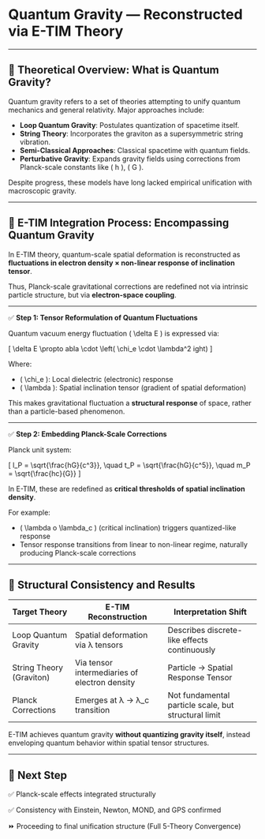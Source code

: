 # Quantum Gravity — Reconstructed via E-TIM Theory

---

## 📘 Theoretical Overview: What is Quantum Gravity?

Quantum gravity refers to a set of theories attempting to unify quantum mechanics and general relativity. Major approaches include:

- **Loop Quantum Gravity**: Postulates quantization of spacetime itself.
- **String Theory**: Incorporates the graviton as a supersymmetric string vibration.
- **Semi-Classical Approaches**: Classical spacetime with quantum fields.
- **Perturbative Gravity**: Expands gravity fields using corrections from Planck-scale constants like \( h \), \( G \).

Despite progress, these models have long lacked empirical unification with macroscopic gravity.

---

## 🔬 E-TIM Integration Process: Encompassing Quantum Gravity

In E-TIM theory, quantum-scale spatial deformation is reconstructed as
**fluctuations in electron density × non-linear response of inclination tensor**.

Thus, Planck-scale gravitational corrections are redefined not via intrinsic particle structure,
but via **electron-space coupling**.

---

✅ **Step 1: Tensor Reformulation of Quantum Fluctuations**

Quantum vacuum energy fluctuation \( \delta E \) is expressed via:

\[
\delta E \propto 
abla \cdot \left( \chi_e \cdot \lambda^2 ight)
\]

Where:
- \( \chi_e \): Local dielectric (electronic) response
- \( \lambda \): Spatial inclination tensor (gradient of spatial deformation)

This makes gravitational fluctuation a **structural response** of space, rather than a particle-based phenomenon.

---

✅ **Step 2: Embedding Planck-Scale Corrections**

Planck unit system:

\[
l_P = \sqrt{\frac{hG}{c^3}}, \quad t_P = \sqrt{\frac{hG}{c^5}}, \quad m_P = \sqrt{\frac{hc}{G}}
\]

In E-TIM, these are redefined as **critical thresholds of spatial inclination density**.

For example:
- \( \lambda 	o \lambda_c \) (critical inclination) triggers quantized-like response
- Tensor response transitions from linear to non-linear regime, naturally producing Planck-scale corrections

---

## 🔗 Structural Consistency and Results

| Target Theory          | E-TIM Reconstruction                | Interpretation Shift                        |
|------------------------|-------------------------------------|---------------------------------------------|
| Loop Quantum Gravity   | Spatial deformation via λ tensors   | Describes discrete-like effects continuously|
| String Theory (Graviton)| Via tensor intermediaries of electron density | Particle → Spatial Response Tensor       |
| Planck Corrections      | Emerges at λ → λ_c transition       | Not fundamental particle scale, but structural limit |

E-TIM achieves quantum gravity **without quantizing gravity itself**, instead enveloping quantum behavior within spatial tensor structures.

---

## 📌 Next Step

✅ Planck-scale effects integrated structurally

✅ Consistency with Einstein, Newton, MOND, and GPS confirmed

⏩ Proceeding to final unification structure (Full 5-Theory Convergence)

